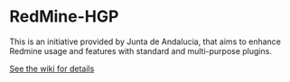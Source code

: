 RedMine-HGP
===========
This is an initiative provided by Junta de Andalucia, that aims to enhance Redmine usage and features with standard and multi-purpose plugins.

[See the wiki for details](/sadesi-hgp/RedMine-HGP/wiki)

